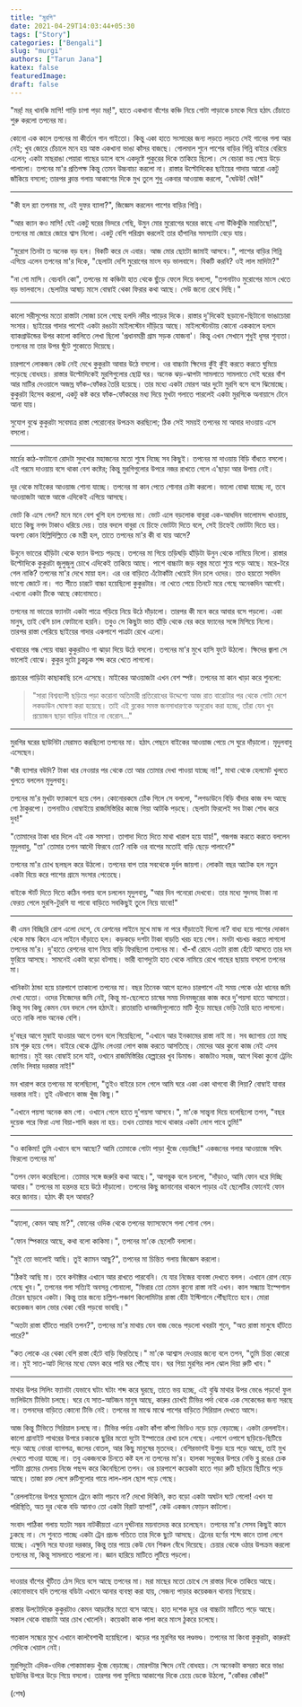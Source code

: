 ```yaml
---
title: "মুরগি"
date: 2021-04-29T14:03:44+05:30
tags: ["Story"]
categories: ["Bengali"]
slug: "murgi"
authors: ["Tarun Jana"]
katex: false
featuredImage: 
draft: false
---
```


"মর্! মর্ খানকি মাগি! গাড়ি চাপা পড়া মর্!", হাতে একখানা বাঁশের কঞ্চি নিয়ে গোটা পাড়াকে চমকে দিয়ে হঠাৎ চেঁচাতে 
শুরু করলো তপনের মা।

কোনো এক কালে তপনের মা কীর্তনে গান গাইতো। কিন্তু একা হাতে সংসারের জন্য লড়তে লড়তে সেই গানের গলা আর নেই;
খুব জোরে চেঁচালে মনে হয় আস্ত একখানা ভাঙা কাঁসর বাজছে। গোলমাল শুনে পাশের বাড়ির গিন্নি বাইরে বেরিয়ে এলেন; একটা 
মাছরাঙা পেয়ারা গাছের ডালে বসে একদৃষ্টে পুকুরের দিকে তাকিয়ে ছিলো। সে বেচারা ভয় পেয়ে উড়ে পালালো।
তপনের মা'র প্রতিপক্ষ কিন্তু তেমন উচ্চবাচ্য করলো না। রাস্তার উল্টোদিকের ছাইয়ের গাদায় আরো একটু জাঁকিয়ে বসলো;
তারপর ক্লান্ত গলায় আকাশের দিকে মুখ তুলে শুধু একবার আওয়াজ করলো, "ঘেউউ! ঘেউ!"

---

"কী হল র‍্যা তপনার মা, এই দুফর ব্যালা?", জিজ্ঞেস করলেন পাশের বাড়ির গিন্নি।

"আর ক্যান কও মাসি! যেই একটু ঘরের ভিদরে গেছি, উমুন মোর মুরোগের ঘরের কাছে এসা উঁকিঝুঁকি মারতিছে!", তপনের মা
জোরে জোরে শ্বাস নিলো। একটু বেশি পরিশ্রম করলেই তার হাঁপানির সমস্যাটা বেড়ে যায়।

"মুরোগ তিনটা ত অনেক বড় হল। বিকটি করে দে এবার। আজ মোর ছোটো জামাই আসবে।", পাশের বাড়ির গিন্নি এগিয়ে এলেন
তপনের মা'র দিকে, "ছেলাটা দেশি মুরোগের মাংস বড় ভালবাসে। বিকটি করবি? ওই লাল মাদিটা?"

"না গো মাসি। বেচবনি কো", তপনের মা কঞ্চিটা হাত থেকে ছুঁড়ে ফেলে দিয়ে বললো, "তপনাটাও মুরোগের মাংস খেতে বড় 
ভালবাসে। ছেলাটার আষাঢ় মাসে বোম্বাই থেকা ফিরার কথা আছে। সেউ জন্যে রেখে দিছি।"

---

কালো সরীসৃপের মতো রাস্তাটা সোজা চলে গেছে হলদি নদীর পাড়ের দিকে। রাস্তার দু'দিকেই ছড়ানো-ছিটানো ভাঙাচোরা সংসার। 
ছাইয়ের গাদার পাশেই একটা রঙচটা মাইলস্টোন দাঁড়িয়ে আছে। মাইলস্টোনটায় কোনো এককালে হলদে ব্যাকগ্রাউন্ডের উপর কালো 
কালিতে লেখা ছিলো 'প্রধানমন্ত্রী গ্রাম সড়ক যোজনা'। কিন্তু এখন সেখানে শুধুই ধূসর শূন্যতা। তপনের মা তার উপর ঘুঁটে 
শুকোতে দিয়েছে।

চারপাশে লোকজন কেউ নেই দেখে কুকুরটা আবার উঠে বসলো। ওর বাচ্চাটা ক্ষিদেয় কুঁই কুঁই করতে করতে ঘুমিয়ে পড়েছে বোধহয়।
রাস্তার উল্টোদিকেই মুরগিগুলোর ছোট্ট ঘর। অনেক ঝড়-ঝাপটা সামলাতে সামলাতে সেই ঘরের বাঁশ আর মাটির দেওয়ালে অজস্র 
ফাঁক-ফোঁকর তৈরি হয়েছে। তার মধ্যে একটা মোরগ আর দুটো মুরগি বসে বসে ঝিমোচ্ছে। কুকুরটা হিসেব করলো, একটু কষ্ট করে 
ফাঁক-ফোঁকরের মধ্য দিয়ে মুখটা গলাতে পারলেই একটা মুরগিকে অনায়াসে টেনে আনা যায়।

সুযোগ বুঝে কুকুরটা সবেমাত্র রাস্তা পেরোনোর উপক্রম করছিলো; ঠিক সেই সময়ই তপনের মা আবার দাওয়ায় এসে বসলো।

---

মার্চের কাঠ-ফাটানো রোদটা সুদখোর মহাজনের মতো শুষে নিচ্ছে সব কিছুই। তপনের মা দাওয়ায় বিড়ি বাঁধতে বসলো। এই গরমে 
দাওয়ায় বসে থাকা বেশ কষ্টের; কিন্তু মুরগিগুলোর উপরে নজর রাখতে গেলে এ'ছাড়া আর উপায় নেই।

দূর থেকে মাইকের আওয়াজ শোনা যাচ্ছে। তপনের মা কান পেতে শোনার চেষ্টা করলো। ভালো বোঝা যাচ্ছে না, তবে আওয়াজটা
আস্তে আস্তে এদিকেই এগিয়ে আসছে।

ভোট কি এসে গেল? মনে মনে বেশ খুশি হল তপনের মা। ভোট এলে বড়লোক বাবুরা এক-আধদিন ভালোমন্দ খাওয়ায়, হাতে কিছু
নগদ টাকাও ধরিয়ে দেয়। তার বদলে বাবুরা যে চিহ্নে ভোটটা দিতে বলে, সেই চিহ্নেই ভোটটা দিতে হয়। অবশ্য কোন 
হিল্লিদিল্লিতে কে মন্ত্রী হল, তাতে তপনের মা'র কী বা যায় আসে?

উনুনে ভাতের হাঁড়িটা থেকে ফ্যান উপচে পড়ছে। তপনের মা গিয়ে তড়িঘড়ি হাঁড়িটা উনুন থেকে নামিয়ে নিলো।
রাস্তার উল্টোদিকে কুকুরটা জুলুজুলু চোখে এদিকেই তাকিয়ে আছে। পাশে বাচ্চাটা জড় বস্তুর মতো শুয়ে পড়ে আছে। মরে-টরে 
গেল নাকি? তপনের মা'র দেখে মায়া হল। এর ওর বাড়িতে এঁটোকাঁটা খেয়েই দিন চলে ওদের। তাও হয়তো সবদিন ভাগ্যে জোটে না। 
গত শীতে চারটে বাচ্চা হয়েছিলো কুকুরটার। না খেতে পেয়ে তিনটে মরে গেছে অনেকদিন আগেই। এখনো একটা টিকে আছে
কোনোমতে।

তপনের মা ভাতের ফ্যানটা একটা পাত্রে গড়িয়ে নিয়ে উঠে দাঁড়ালো। তারপর কী মনে করে আবার বসে পড়লো। একা মানুষ,
তাই বেশি চাল ফোটানো হয়নি। তবুও সে কিছুটা ভাত হাঁড়ি থেকে বের করে ফ্যানের সঙ্গে মিশিয়ে নিলো। তারপর রাস্তা পেরিয়ে 
ছাইয়ের গাদার একপাশে পাত্রটা রেখে এলো।

খাবারের গন্ধ পেয়ে বাচ্চা কুকুরটাও গা ঝাড়া দিয়ে উঠে বসলো। তপনের মা'র মুখে হাসি ফুটে উঠলো। ক্ষিদের জ্বালা সে 
ভালোই বোঝে। কুকুর দুটো চুকচুক শব্দ করে খেতে লাগলো।

প্রচারের গাড়িটা কাছাকাছি চলে এসেছে। মাইকের আওয়াজটা এখন বেশ স্পষ্ট। তপনের মা কান খাড়া করে শুনলো:

>"সারা বিশ্বব্যাপী ছড়িয়ে পড়া করোনা অতিমারী প্রতিরোধের উদ্দেশ্যে আজ রাত বারোটার পর থেকে গোটা দেশে লকডাউন ঘোষণা 
করা হয়েছে। তাই এই ব্লকের সমস্ত জনসাধারণকে অনুরোধ করা হচ্ছে, তাঁরা যেন খুব প্রয়োজন ছাড়া বাড়ির বাইরে না বেরোন..."

---

মুরগির ঘরের ছাউনিটা মেরামত করছিলো তপনের মা। হঠাৎ পেছনে বাইকের আওয়াজ পেয়ে সে ঘুরে দাঁড়ালো। মৃদুলবাবু এসেছেন।

"কী ব্যাপার বউদি? টাকা ধার নেওয়ার পর থেকে তো আর তোমার দেখা পাওয়া যাচ্ছে না!", মাথা থেকে হেলমেট খুলতে খুলতে 
বললেন মৃদুলবাবু।

তপনের মা'র মুখটা ফ্যাকাশে হয়ে গেল। কোনোরকমে ঢোঁক গিলে সে বললো, "লগডাউনে বিড়ি বাঁদার কাজ বন্দ আছে গো
ঠাকুরপো। তপনাটাও বোম্বাইয়ে রাজমিস্তিরির কাজে গিয়া আটকি পড়ছে। ছেলাটা ফিরলেই সব টাকা শোধ করে দুব!"

"তোমাদের টাকা ধার দিলে এই এক সমস্যা। তাগাদা দিতে দিতে মাথা খারাপ হয়ে যায়!", গজগজ করতে করতে বললেন মৃদুলবাবু, 
"তা' তোমার তপন আদৌ ফিরবে তো? নাকি ওর বাপের মতোই বাড়ি ছেড়ে পালাবে?"

তপনের মা'র চোখ ছলছল করে উঠলো। তপনের বাপ তার সবথেকে দুর্বল জায়গা। লোকটা বছর আটেক হল নতুন একটা বিয়ে করে
পাশের গ্রামে সংসার পেতেছে।

বাইকে স্টার্ট দিতে দিতে কঠিন গলায় বলে চললেন মৃদুলবাবু, "আর দিন পনেরো দেখবো। তার মধ্যে সুদসহ টাকা না ফেরত পেলে 
মুরগি-টুরগি যা পাবো বাড়িতে সবকিছুই তুলে নিয়ে যাবো!"

---

কী এমন বিচ্ছিরি রোগ এলো দেশে, যে রেশনের লাইনে মুখে মাস্ক না পরে দাঁড়াতেই দিলো না? বাধ্য হয়ে পাশের দোকান থেকে 
মাস্ক কিনে এনে লাইনে দাঁড়াতে হল। কড়কড়ে দশটা টাকা বাড়তি খরচ হয়ে গেল। মনটা খচখচ করতে লাগলো তপনের মা'র।
দু'হাতে রেশনের ব্যাগ নিয়ে বাড়ি ফিরছিলো তপনের মা। খাঁ-খাঁ রোদে এতটা রাস্তা হেঁটে আসতে তার দম ফুরিয়ে আসছে। 
সামনেই একটা বড়ো বটগাছ। ভারী ব্যাগদুটো হাত থেকে নামিয়ে রেখে গাছের ছায়ায় বসলো তপনের মা।

খানিকটা ঠান্ডা হয়ে চারপাশে তাকালো তপনের মা। বছর তিনেক আগে হলেও চারপাশে এই সময় পেকে ওঠা ধানের জমি দেখা যেতো। 
ওদের নিজেদের জমি নেই, কিন্তু মা-ছেলেতে চাষের সময় দিনমজুরের কাজ করে দু'পয়সা হাতে আসতো।
কিন্তু সব কিছু কেমন যেন বদলে গেল হঠাৎই। রাতারাতি ধানজমিগুলোতে মাটি খুঁড়ে মাছের ভেড়ি তৈরি হতে লাগলো। ওতে নাকি 
লাভ অনেক বেশি।

দু'বছর আগে মুম্বাই যাওয়ার আগে তপন বলে গিয়েছিলো, "এখানে আর ইনকামের রাস্তা নাই মা। সব জ্যাগায় তো মাছ চাষ শুরু 
হয়ে গেল। বাইরে থেকে ট্রেনিং লেওয়া লোগ কাজ করতে আসতিছে। মোদের আর কুনো কাজ নেই এসব জ্যাগায়। মুই বরং বোম্বাই
চলে যাই, ওখানে রাজমিস্তিরির হেল্পারের খুব ডিমান্ড। কাজটাও সহজ, আগে থিকা কুনো ট্রেনিং ফেনিং লিবার দরকার নাই!"

মন খারাপ করে তপনের মা বলেছিলো, "তুইও বাইরে চলে গেলে আমি ঘরে একা একা থাগবো কী লিয়া? বোম্বাই যাবার দরকার নাই। 
তুই এউখানে কাজ খুঁজ কিছু।"

"এখানে পয়সা অনেক কম গো। ওখানে গেলে হাতে দু'পয়সা আসবে।", মা'কে সান্ত্বনা দিয়ে বলেছিলো তপন, "বছর দুয়েক পরে ফিরা 
এসা বিয়া-শাদি করব না হয়। তখন তোমার সাথে থাকার একটা লোগ পাবে তুমি!"

---

"ও কাকিমা! তুমি এখানে বসে আছো? আমি তোমাকে গোটা পাড়া খুঁজে বেড়াচ্ছি!" একজনের গলার আওয়াজে সম্বিৎ ফিরলো
তপনের মা'

"তপন ফোন করেছিলো। তোমার সঙ্গে জরুরি কথা আছে।", আগন্তুক বলে চললো, "দাঁড়াও, আমি ফোন ধরে দিচ্ছি আবার।"
তপনের মা হন্তদন্ত হয়ে উঠে দাঁড়ালো। তপনের কিছু জানানোর থাকলে পাড়ার এই ছেলেটির ফোনেই ফোন করে জানায়। হঠাৎ কী হল 
আবার?

---

"হ্যালো, কেমন আছ মা?", ফোনের ওদিক থেকে তপনের ফ্যাসফেসে গলা শোনা গেল।

"ফোন স্পিকারে আছে, কথা বলো কাকিমা।", তপনের মা'কে ছেলেটি বললো।

"মুই তো ভালোই আছি। তুই ক্যামন আছু?", তপনের মা চিন্তিত গলায় জিজ্ঞেস করলো।

"ঠিকই আছি মা। তবে কন্টাক্টার এখানে আর রাখতে পারবেনি। যে যার নিজের ব্যবস্তা দেখতে বলল। এখানে রোগ বেড়ে গেছে 
খুব।", তপনের গলা সত্যিই অবসন্ন শোনালো, "ফিরার তো তেমন কুনো রাস্তা নাই এখন। কাল সন্ধ্যায় ইস্পেশাল টেরেন ছাড়বে 
একটা। কিন্তু তার জন্যে চল্লিশ-পঞ্চাশ কিলোমিটার রাস্তা হেঁটা ইস্টিশানে পৌঁছাইতে হবে। মোরা কয়েকজন কাল ভোর থেকা 
বেরি পড়বো ভাবছি।"

"অতটা রাস্তা হাঁটতে পারবি তপন?", তপনের মা'র মাথায় যেন বাজ ভেঙে পড়লো খবরটা শুনে, "অত রাস্তা মানুষে হাঁটতে পারে?"

"কত লোকে এর থেকা বেশি রাস্তা হেঁটে বাড়ি ফিরতিছে।" মা'কে আশ্বাস দেওয়ার জন্যে বলে তপন, "তুমি চিন্তা কোরো না। মুই 
সাত-আট দিনের মধ্যে যেমন করে পারি ঘর পৌঁছে যাব। ঘর গিয়া মুরগির লাল ঝোল দিয়া রুটি খাব।"

---

মাথার উপর সিলিং ফ্যানটা যেভাবে ঘটাং ঘটাং শব্দ করে ঘুরছে, তাতে ভয় হচ্ছে, এই বুঝি মাথার উপর ভেঙে পড়বে! ফুল 
ভ্যলিউমে টিভিটা চলছে। ঘরে যে সাত-আটজন মানুষ আছে, কারুর চোখই টিভির পর্দা থেকে এক সেকেন্ডের জন্য সরছে না।
তপনদের বাড়িতে কোনো টিভি নেই। তপনের মা মাঝে মাঝে পাশের বাড়িতে সিরিয়াল দেখতে আসে।

আজ কিন্তু টিভিতে সিরিয়াল চলছে না। টিভির পর্দায় একটা কাঁপা কাঁপা ভিডিও নড়ে চড়ে বেড়াচ্ছে। একটা রেললাইন। কালো 
গ্রানাইট পাথরের উপরে চকচকে ছুরির মতো দুটো ইস্পাতের রেখা চলে গেছে। এপাশে ওপাশে ছড়িয়ে-ছিটিয়ে পড়ে আছে নোংরা 
ব্যাগপত্র, জলের বোতল, আর কিছু মানুষের মৃতদেহ। বেশিরভাগই উপুড় হয়ে পড়ে আছে, তাই মুখ দেখতে পাওয়া যাচ্ছে না। তবু 
একজনকে চিনতে কষ্ট হল না তপনের মা'র। হালকা সবুজের উপরে নেভি ব্লু রঙের চেক শার্টটা গ্রামের মেলায় নিজে পছন্দ করে 
কিনেছিলো তপন। ওর চারপাশে কয়েকটা হাতে গড়া রুটি ছড়িয়ে ছিটিয়ে পড়ে আছে। তাজা রক্ত লেগে রুটিগুলোর গায়ে লাল-লাল ছোপ 
পড়ে গেছে।

"রেললাইনের উপরে ঘুমোলে ট্রেনে কাটা পড়বে না? দেখো দিকিনি, কত বড়ো একটা অঘটন ঘটে গেলো! এখন যা পরিস্থিতি, অত দূর 
থেকে বডি আনাও তো একটা বিরাট হ্যাপা!", কেউ একজন ফোড়ন কাটলো।

সংবাদ পাঠিকা গলায় যতটা সম্ভব নাটকীয়তা এনে দুর্ঘটনার ময়নাতদন্ত করে চলেছেন। তপনের মা'র সেসব কিছুই কানে ঢুকছে না। 
সে শুনতে পাচ্ছে একটা ট্রেন প্রচন্ড গতিতে তার দিকে ছুটে আসছে। ট্রেনের হর্ণের শব্দে কানে তালা লেগে যাচ্ছে। 
এক্ষুনি সরে যাওয়া দরকার, কিন্তু তার পায়ে কেউ যেন শিকল বেঁধে দিয়েছে। চেয়ার থেকে ওঠার উপক্রম করলো তপনের মা, 
কিন্তু সামলাতে পারলো না। জ্ঞান হারিয়ে মাটিতে লুটিয়ে পড়লো।

---

দাওয়ার বাঁশের খুঁটিতে ঠেস দিয়ে বসে আছে তপনের মা। মরা মাছের মতো চোখে সে রাস্তার দিকে তাকিয়ে আছে। কোনোভাবে যদি 
তপনের বডিটা এখানে আনার ব্যবস্থা করা যায়, সেজন্য পাড়ার কয়েকজন থানায় গিয়েছে।

রাস্তার উলটোদিকে কুকুরটাও কেমন আড়ষ্টের মতো বসে আছে। হাত দশেক দূরে ওর বাচ্চাটা মাটিতে পড়ে আছে। সকাল থেকে 
বাচ্চাটা আর চোখ খোলেনি। কয়েকটা কাক পালা করে মাংস ঠুকরে চলেছে।

গতকাল সন্ধ্যের মুখে এখানে কালবৈশাখী হয়েছিলো। ঝড়ের পর মুরগির ঘর লণ্ডভণ্ড। তপনের মা কিংবা কুকুরটা, কারুরই সেদিকে 
খেয়াল নেই।

মুরগিদুটো এদিক-ওদিক পোকামাকড় খুঁজে বেড়াচ্ছে। মোরগটার ক্ষিদে নেই বোধহয়। সে অনেকটা কসরত করে ভাঙা ছাউনির উপরে
উড়ে গিয়ে বসলো। তারপর গলা ফুলিয়ে আকাশের দিকে চেয়ে ডেকে উঠলো, "কোঁকর কোঁক!"

(শেষ)